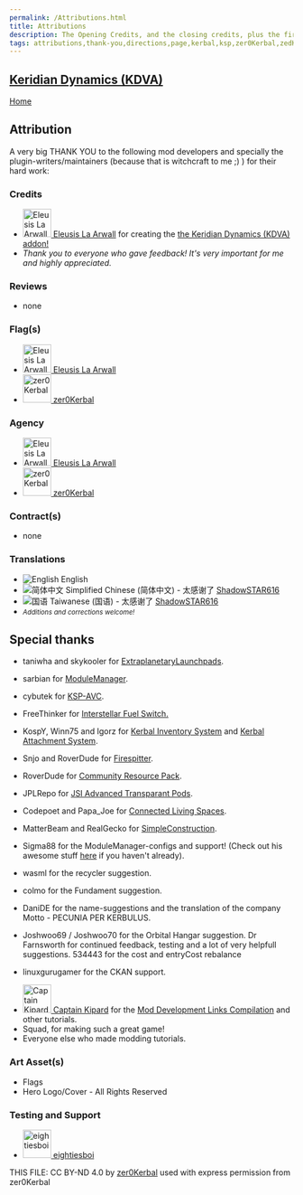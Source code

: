 ```yaml
---
permalink: /Attributions.html
title: Attributions
description: The Opening Credits, and the closing credits, plus the first of two (or is three) end credit scenes
tags: attributions,thank-you,directions,page,kerbal,ksp,zer0Kerbal,zedK
---
```

<!--
Attributions.md  v1.0.7.0
Keridian Dynamics (KDVA)
created: 01 Apr 2018
updated: 13 Jun 2023

TEMPLATE: Attributions.md v1.0.9.0
created: 01 Feb 2022
updated: 15 Mar 2023

THIS FILE: CC BY-ND 4.0 by zer0Kerbal -->
<script src="https://kit.fontawesome.com/0ea5493613.js" crossorigin="anonymous"></script>
<i class="fa fa-gear fa-spin fa-3x" style="color: firebrick"></i>

## [Keridian Dynamics (KDVA)][mod]

[Home](./index.md)

## Attribution

A very big THANK YOU to the following mod developers and specially the plugin-writers/maintainers (because that is witchcraft to me ;) ) for their hard work:

### Credits

<ul>
  <li><a href="https://forum.kerbalspaceprogram.com/index.php?/profile/116286-*/"><img alt="Eleusis La Arwall" src="https://kerbal-forum-uploads.s3.us-west-2.amazonaws.com/profile/photo-116286.png" width="50px" height="50px" > Eleusis La Arwall</a> for creating the <a href="https://forum.kerbalspaceprogram.com/index.php?/topic/208107-*/" alt="Keridian Dynamics (KDVA)"> the Keridian Dynamics (KDVA) addon!</a></li>

  <li><i>Thank you to everyone who gave feedback! It's very important for me and highly appreciated.</i></li>
</ul>

### Reviews

* none

### Flag(s)

<ul>
  <li><a href="https://forum.kerbalspaceprogram.com/index.php?/profile/116286-*/"><img alt="Eleusis La Arwall" src="https://kerbal-forum-uploads.s3.us-west-2.amazonaws.com/profile/photo-116286.png" width="50px" height="50px" > Eleusis La Arwall</a></li>
  <li><a href="(https://forum.kerbalspaceprogram.com/index.php?/profile/190933-*/)"><img alt="zer0Kerbal" src="https://kerbal-forum-uploads.s3.us-west-2.amazonaws.com/monthly_2018_08/free-clipart-hithhikers-guide-14.thumb.jpg.05fc7d1bdc37ce2bfca8923bf1e97303.jpg" width="50" height="50" > zer0Kerbal</a></li>
</ul>

### Agency

<ul>
  <li><a href="https://forum.kerbalspaceprogram.com/index.php?/profile/116286-*/"><img alt="Eleusis La Arwall" src="https://kerbal-forum-uploads.s3.us-west-2.amazonaws.com/profile/photo-116286.png" width="50px" height="50px" > Eleusis La Arwall</a></li>
  <li><a href="(https://forum.kerbalspaceprogram.com/index.php?/profile/190933-*/)"><img alt="zer0Kerbal" src="https://kerbal-forum-uploads.s3.us-west-2.amazonaws.com/monthly_2018_08/free-clipart-hithhikers-guide-14.thumb.jpg.05fc7d1bdc37ce2bfca8923bf1e97303.jpg" width="50" height="50" > zer0Kerbal</a></li>
</ul>

### Contract(s)

* none

### Translations

<ul>
  <li><img src="https://raw.githubusercontent.com/zer0Kerbal/zer0Kerbal/master/img/EN.png " alt="English" style="zoom:100%;" /> English</li>
  <li><img src="https://raw.githubusercontent.com/zer0Kerbal/zer0Kerbal/master/img/CH.png " alt="简体中文" style="zoom:100%;" /> Simplified Chinese (简体中文) - 太感谢了 <a href="https://github.com/ShadowSTARS616">ShadowSTAR616</a></li>
  <li><img src="https://raw.githubusercontent.com/zer0Kerbal/zer0Kerbal/master/img/TW.png " alt="国语" style="zoom:100%;" /> Taiwanese (国语) - 太感谢了 <a href="https://github.com/ShadowSTARS616">ShadowSTAR616</a></li>
  <li><i><small>Additions and corrections welcome!</small></i></li>
</ul>

## Special thanks

* taniwha and skykooler for [ExtraplanetaryLaunchpads](https://forum.kerbalspaceprogram.com/index.php?/topic/54284-*/).
* sarbian for [ModuleManager](https://forum.kerbalspaceprogram.com/threads/55219).
* cybutek for [KSP-AVC](https://forum.kerbalspaceprogram.com/threads/79745).
* FreeThinker for [Interstellar Fuel Switch.](http://forum.kerbalspaceprogram.com/index.php?/topic/106243-*/)
* KospY, Winn75 and Igorz for [Kerbal Inventory System](https://www.curseforge.com/kerbal/ksp-mods/kerbal-inventory-system-kis) and [Kerbal Attachment System](https://www.curseforge.com/kerbal/ksp-mods/kerbal-attachment-system-kas).
* Snjo and RoverDude for [Firespitter](https://forum.kerbalspaceprogram.com/index.php?/topic/22583-*/).
* RoverDude for [Community Resource Pack](https://forum.kerbalspaceprogram.com/index.php?/topic/83007-*/).
* JPLRepo for [JSI Advanced Transparant Pods](https://forum.kerbalspaceprogram.com/index.php?/topic/138433-*/).
* Codepoet and Papa_Joe for [Connected Living Spaces](http://forum.kerbalspaceprogram.com/index.php?showtopic=192130-*/).
* MatterBeam and RealGecko for [SimpleConstruction](https://www.curseforge.com/kerbal/ksp-mods/SimpleConstruction).

* Sigma88 for the ModuleManager-configs and support! (Check out his awesome stuff [here](https://forum.kerbalspaceprogram.com/threads/112095-*/) if you haven't already).
* wasml for the recycler suggestion.
* colmo for the Fundament suggestion.
* DaniDE for the name-suggestions and the translation of the company Motto - PECUNIA PER KERBULUS.
* Joshwoo69 / Joshwoo70 for the Orbital Hangar suggestion.
Dr Farnsworth for continued feedback, testing and a lot of very helpfull suggestions.
534443 for the cost and entryCost rebalance
* linuxgurugamer for the CKAN support.
<ul>
  <li><a href="https://forum.kerbalspaceprogram.com/index.php?/profile/70516-*/"><img alt="Captain Kipard" src="https://kerbal-forum-uploads.s3.us-west-2.amazonaws.com/monthly_12_2015/itsame.png.3227b08e54fc9e3eaa0c6c2ad8e9ad07.thumb.png.5d3a3eb0344a23048ea58826e47b9781.png" width="50" height="50" > Captain Kipard</a> for the <a href="https://forum.kerbalspaceprogram.com/index.php?/topic/85372-*/"> Mod Development Links Compilation</a> and other tutorials.</li>
  <li>Squad, for making such a great game!</li>
  <li>Everyone else who made modding tutorials.</li>
</ul>

### Art Asset(s)

* Flags
* Hero Logo/Cover - All Rights Reserved

### Testing and Support

<ul>
  <li><a href="https://forum.kerbalspaceprogram.com/index.php?/profile/133828-eightiesboi/"><img alt="eightiesboi" src="https://kerbal-forum-uploads.s3.us-west-2.amazonaws.com/monthly_2018_01/happy_velociraptor_dinosaur_greeting_cards-r918b99ab65894a198682f360e419773a_xvuak_8byvr_512.thumb.jpg.00c28897eef8a91ee74f6cb59a9bbb5f.jpg" width="50px" height="50px" > eightiesboi</a></li>
</ul>

THIS FILE: CC BY-ND 4.0 by [zer0Kerbal](https://github.com/zer0Kerbal)
  used with express permission from zer0Kerbal

[mod]: https://www.curseforge.com/kerbal/ksp-mods/KeridianDynamics "Keridian Dynamics (KDVA)"